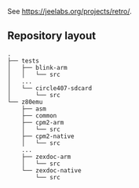 See <https://jeelabs.org/projects/retro/>.

## Repository layout

```text
.
├── tests
│   ├── blink-arm
│   │   └── src
│   ...
│   └── circle407-sdcard
│       └── src
└── z80emu
    ├── asm
    ├── common
    ├── cpm2-arm
    │   └── src
    ├── cpm2-native
    │   └── src
    ...
    ├── zexdoc-arm
    │   └── src
    └── zexdoc-native
        └── src
```
